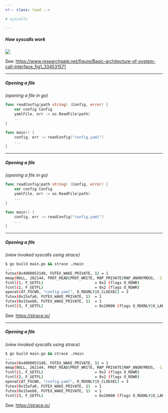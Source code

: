 ```yaml
---
<!-- class: lead -->

# syscalls

---
```

<!-- class: content -->

##### How syscalls work

![](https://www.researchgate.net/profile/Wai-Kyi/publication/334531571/figure/fig1/AS:781892970352640@1563429219162/Basic-architecture-of-system-call-interface.ppm)

<see>See: https://www.researchgate.net/figure/Basic-architecture-of-system-call-interface_fig1_334531571</see>

---
<!-- class: content -->

##### Opening a file

<text-cool-blue>*(opening a file in go)*</text-cool-blue>

```go {0}
func readConfig(path string) (Config, error) {
	var config Config
	yamlFile, err := os.ReadFile(path)
	...
}

func main() {
	config, err := readConfig("config.yaml")
	...
}
```

---
<!-- class: content -->

##### Opening a file

<text-cool-blue>*(opening a file in go)*</text-cool-blue>

```go {3,8}
func readConfig(path string) (Config, error) {
	var config Config
	yamlFile, err := os.ReadFile(path)
	...
}

func main() {
	config, err := readConfig("config.yaml")
	...
}
```

---
<!-- class: content -->

##### Opening a file

<text-cool-blue>*(view invoked syscalls using strace)*</text-cool-blue>

```bash {0}
$ go build main.go && strace ./main
...
futex(0x4000053148, FUTEX_WAKE_PRIVATE, 1) = 1
mmap(NULL, 262144, PROT_READ|PROT_WRITE, MAP_PRIVATE|MAP_ANONYMOUS, -1, 0) = 0xfc6c4fdc0000
fcntl(1, F_GETFL)                       = 0x2 (flags O_RDWR)
fcntl(2, F_GETFL)                       = 0x2 (flags O_RDWR)
openat(AT_FDCWD, "config.yaml", O_RDONLY|O_CLOEXEC) = 3
futex(0x15afa0, FUTEX_WAKE_PRIVATE, 1)  = 1
futex(0x15aeb8, FUTEX_WAKE_PRIVATE, 1)  = 1
fcntl(3, F_GETFL)                       = 0x20000 (flags O_RDONLY|O_LARGEFILE)
```

<see>See: https://strace.io/</see>

---
<!-- class: content -->

##### Opening a file

<text-cool-blue>*(view invoked syscalls using strace)*</text-cool-blue>

```bash {7}
$ go build main.go && strace ./main
...
futex(0x4000053148, FUTEX_WAKE_PRIVATE, 1) = 1
mmap(NULL, 262144, PROT_READ|PROT_WRITE, MAP_PRIVATE|MAP_ANONYMOUS, -1, 0) = 0xfc6c4fdc0000
fcntl(1, F_GETFL)                       = 0x2 (flags O_RDWR)
fcntl(2, F_GETFL)                       = 0x2 (flags O_RDWR)
openat(AT_FDCWD, "config.yaml", O_RDONLY|O_CLOEXEC) = 3
futex(0x15afa0, FUTEX_WAKE_PRIVATE, 1)  = 1
futex(0x15aeb8, FUTEX_WAKE_PRIVATE, 1)  = 1
fcntl(3, F_GETFL)                       = 0x20000 (flags O_RDONLY|O_LARGEFILE)
```

<see>See: https://strace.io/</see>

